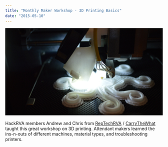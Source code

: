 ```yaml
---
title: "Monthly Maker Workshop - 3D Printing Basics"
date: "2015-05-10"
---
```


[![3DprintingDemo](images/3DprintingDemo.jpg)](http://www.hackrva.org/blog/wp-content/uploads/2015/05/3DprintingDemo.jpg)

HackRVA members Andrew and Chris from [RepTechRVA](http://reptechrva.com/) / [CarryTheWhat](https://www.etsy.com/shop/CarryTheWhat) taught this great workshop on 3D printing. Attendant makers learned the ins-n-outs of different machines, material types, and troubleshooting printers.
